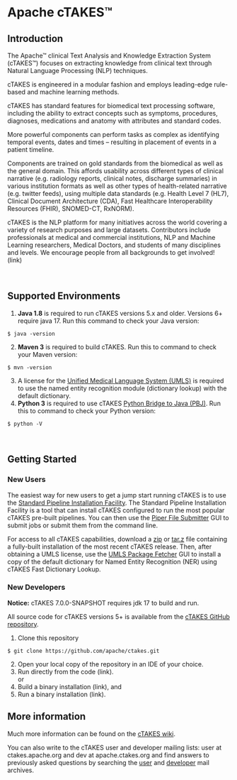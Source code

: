 # Apache cTAKES™

## Introduction


The Apache™ clinical Text Analysis and Knowledge Extraction System (cTAKES™) focuses on extracting knowledge
from clinical text through Natural Language Processing (NLP) techniques.

cTAKES is engineered in a modular fashion and employs leading-edge rule-based and machine learning methods.

cTAKES has standard features for biomedical text processing software,
including the ability to extract concepts such as symptoms, procedures, diagnoses, medications and anatomy
with attributes and standard codes.

More powerful components can perform tasks as complex as identifying temporal events,
dates and times – resulting in placement of events in a patient timeline.

Components are trained on gold standards from the biomedical as well as the general domain.
This affords usability across different types of clinical narrative (e.g. radiology reports,
clinical notes, discharge summaries) in various institution formats as well as other types of
health-related narrative (e.g. twitter feeds), using multiple data standards (e.g. Health Level 7 (HL7),
Clinical Document Architecture (CDA), Fast Healthcare Interoperability Resources (FHIR), SNOMED-CT, RxNORM).

cTAKES is the NLP platform for many initiatives across the world covering a variety of research purposes
and large datasets.
Contributors include professionals at medical and commercial institutions, NLP and Machine Learning researchers,
Medical Doctors, and students of many disciplines and levels.
We encourage people from all backgrounds to get involved! (link)


<br>

## Supported Environments
1. **Java 1.8** is required to run cTAKES versions 5.x and older. Versions 6+ require java 17.  Run this command to check your Java version:
```
$ java -version
```
2. **Maven 3** is required to build cTAKES. Run this to command to check your Maven version:
```
$ mvn -version
```
3. A license for the [Unified Medical Language System (UMLS)](https://www.nlm.nih.gov/research/umls/index.html)
   is required to use the named entity recognition module (dictionary lookup) with the default dictionary.
4. **Python 3** is required to use cTAKES [Python Bridge to Java (PBJ)](https://github.com/apache/ctakes/wiki/pbj_intro). 
Run this to command to check your Python version:
```
$ python -V
```


<br/>


## Getting Started

### New Users

The easiest way for new users to get a jump start running cTAKES is to use the [Standard Pipeline Installation Facility](artifacts).
The Standard Pipeline Installation Facility is a tool that can install cTAKES configured to run the most popular cTAKES pre-built pipelines. 
You can then use the [Piper File Submitter](https://github.com/apache/ctakes/wiki/Piper+File+Submitter) GUI to submit jobs or submit them from the command line.

For access to all cTAKES capabilities, download a [zip]() or [tar.z]() file containing a fully-built installation of the most recent cTAKES release.
Then, after obtaining a UMLS license, use the [UMLS Package Fetcher](https://github.com/apache/ctakes/wiki/cTAKES+UMLS+Package+Fetcher) GUI to install a copy of the 
default dictionary for Named Entity Recognition (NER) using cTAKES Fast Dictionary Lookup.

### New Developers

__Notice:__ cTAKES 7.0.0-SNAPSHOT requires jdk 17 to build and run.

All source code for cTAKES versions 5+ is available from the [cTAKES GitHub repository](https://github.com/apache/ctakes).
1. Clone this repository
```
$ git clone https://github.com/apache/ctakes.git
```
2. Open your local copy of the repository in an IDE of your choice.
3. Run directly from the code (link).  
   or
4. Build a binary installation (link), and
5. Run a binary installation (link). 


## More information

Much more information can be found on the [cTAKES wiki](https://github.com/apache/ctakes/wiki).

You can also write to the cTAKES user and developer mailing lists: user at ctakes.apache.org and dev at apache.ctakes.org
and find answers to previously asked questions by searching the [user](https://lists.apache.org/list.html?user@ctakes.apache.org)
and [developer](https://lists.apache.org/list.html?dev@ctakes.apache.org) mail archives.